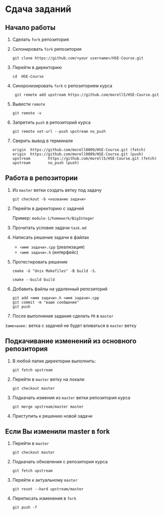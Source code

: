 # Сдача заданий

## Начало работы

1. Сделать `fork` репозитория
2. Склонировать `fork` репозитория

    ```
    git clone https://github.com/<your username>/HSE-Course.git
    ```
3.  Перейти в директорию

    ```
    cd  HSE-Course
    ``` 
4. Синхронизировать `fork` с репозиторием курса

    ```
     git remote add upstream https://github.com/morell5/HSE-Course.git
    ```
4. Вывести `remote`

    ```
    git remote -v
    ```
 
5. Запретить `push` в репозиторий курса

    ```
    git remote set-url --push upstream no_push
    ```

6. Сверить вывод в терминале

    ```
    origin  https://github.com/morell0809/HSE-Course.git (fetch)
    origin  https://github.com/morell0809/HSE-Course.git (push)
    upstream        https://github.com/morell5/HSE-Course.git (fetch)
    upstream        no_push (push)
    ```

## Работа в репозитории
1. Из `master` ветки создать ветку под задачу

    ```
    git checkout -b <название задачи>
    ```
2. Перейти в директорию с задачей

    Пример: `module-1/homework/BigInteger`
3. Прочитать условие задачи `task.md`
4. Написать решение задачи в файлах
    * `<имя задачи>.cpp` (реализация)
    * `<имя задачи>.h` (интерфейс)
5. Протестировать решение

    ```
    cmake -G "Unix Makefiles" -B build -S.
    ```

    ```
    cmake --build build
    ```

6. Добавить файлы на удаленный репозиторий

    ```
    git add <имя задачи>.h <имя задачи>.cpp
    git commit -m "ваше сообщение"
    git push
    ```
7. После выполнения задания сделать `PR` в `master`

`Замечание:` ветка с задачей не будет вливаться в `master` ветку

## Подкачивание изменений из основного репозитория

1. В любой папке директории выполнить:

    ```
    git fetch upstream
    ```
2. Перейти в `master` ветку на локали

    ```
    git checkout master
    ```
3. Подкачать измения из `master` ветки репозитория курса

    ```
    git merge upstream/master master
    ```
4. Приступить к решению новой задачи

## Если Вы изменили master в fork

1. Перейти в `master`

    ```
    git checkout master
    ```
2. Подкачать обновления с репозитория курса
    
    ```
    git fetch upstream
    ```
3. Перейти к актуальному `master`
    
    ```
    git reset --hard upstream/master
    ```

4. Переписать изменения в `fork`

    ```
    git push -f
    ```